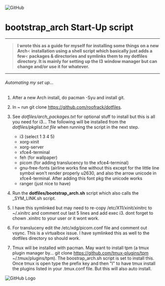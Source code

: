 ![GitHub](https://img.shields.io/github/license/roofrack/dotfiles)
# bootstrap_arch Start-Up script
---------
> __I wrote this as a guide for myself for installing some things on a new Arch__<
> __installation using a shell script which basically just adds a few__<
> __packages & directories and symlinks them to my dotfiles directory. It is mainly for setting up the I3__
> __window manager but can change and/or use it for whatever.__
---------



###### _Automating my set up_...


 1. After a new Arch install, do pacman -Syu and install git.

 2. In ~ run git clone https://github.com/roofrack/dotfiles.

 3. See _dotfiles/arch_packages.txt_ for optional stuff to install but this is all you need for i3...
    The following will be installed from the *dotfiles/pkglist.txt file* when running the script in the next step.

      *  i3 (select 1 3 4 5)
      *  xorg-xinit
      *  xorg-server
      *  xfce4-terminal
      *  feh (for wallpaper)
      *  picom (for adding translucency to the xfce4-terminal)
      *  gnu-free-fonts (airline works fine without this except for the little line symbol won't
         render properly u2630, and also the arrow unicode in xfce4-terminal. After adding this
         font pkg the unicode works
      *  ranger (just nice to have)

 4. Run the __dotfiles/bootstrap_arch.sh__ script which also calls the _SYM_LINK.sh script.

 5. I have this symlinked but may need to re-copy /etc/X11/xinit/xinitrc to
     ~/.xinitrc and comment out last 5 lines and add exec i3. dont forget to
     chown .xinitrc to your user or it wont work.

 6. For transluceny edit the /etc/xdg/picom.conf file and comment out vsync. This is a
    virtualbox issue. I have symlinked this as well to the dotfiles directory so should work.

 7. Tmux will be installed with pacman. May want to install tpm (a tmux plugin manager by...
    git clone https://github.com/tmux-plugins/tpm ~/.tmux/plugins/tpm). The boostrap_arch.sh script
    is set to install this. Once tmux is open type the prefix key and then "I" to
    have tmux install the plugins listed in your .tmux.conf file. But this will also auto install.

![GitHub Logo](/images/Logo.png)
